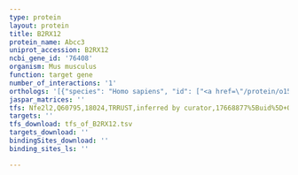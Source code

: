 ```yaml
---
type: protein
layout: protein
title: B2RX12
protein_name: Abcc3
uniprot_accession: B2RX12
ncbi_gene_id: '76408'
organism: Mus musculus
function: target gene
number_of_interactions: '1'
orthologs: '[{"species": "Homo sapiens", "id": ["<a href=\"/protein/o15438\">O15438</a>"]}, {"species": "Rattus norvegicus", "id": ["D3ZF64"]}, {"species": "Drosophila melanogaster", "id": ["<a href=\"/protein/q7ktc0\">Q7KTC0</a>"]}, {"species": "Saccharomyces cerevisiae", "id": ["<a href=\"/protein/p39109\">P39109</a>"]}]'
jaspar_matrices: ''
tfs: Nfe2l2,Q60795,18024,TRRUST,inferred by curator,17668877%5Buid%5D+OR+29087512%5Buid%5D,Yes
targets: ''
tfs_download: tfs_of_B2RX12.tsv
targets_download: ''
bindingSites_download: ''
binding_sites_ls: ''

---
```

